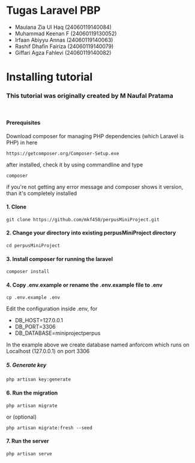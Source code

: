 # Tugas Laravel PBP

- Maulana Zia Ul Haq      (24060119140084)
- Muhammad Keenan F       (24060119130052)
- Irfaan Abiyyu Annas     (24060119140063)
- Rashif Dhafin Fairiza   (24060119140079)
- Giffari Agza Fahlevi    (24060119140082)

# Installing tutorial
### This tutorial was originally created by M Naufal Pratama  

<br>

#### Prerequisites

Download composer for managing PHP dependencies (which Laravel is PHP) in here

```
https://getcomposer.org/Composer-Setup.exe
```

after installed, check it by using commandline and type

```
composer
```

if you're not getting any error message and composer shows it version, than it's completely installed

#### 1. Clone
```
git clone https://github.com/mkf450/perpusMiniProject.git
```

#### 2. Change your directory into existing perpusMiniProject directory
```
cd perpusMiniProject
```

#### 3. Install composer for running the laravel
```
composer install
```

#### 4. Copy .env.example or rename the .env.example file to .env
```
cp .env.example .env
```
Edit the configuration inside .env, for
- DB_HOST=127.0.0.1
- DB_PORT=3306
- DB_DATABASE=miniprojectperpus

In the example above we create database named anforcom which runs on Localhost (127.0.0.1) on port 3306

##### 5. Generate key
```
php artisan key:generate
```

#### 6. Run the migration
```
php artisan migrate
```
or (optional)
```
php artisan migrate:fresh --seed
```

#### 7. Run the server
```
php artisan serve
```

